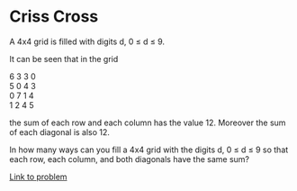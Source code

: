 # Criss Cross

<p>A 4x4 grid is filled with digits d, 0 ≤ d ≤ 9.</p>

<p>It can be seen that in the grid</p>

<p class="center">
6 3 3 0<br />
5 0 4 3<br />
0 7 1 4<br />
1 2 4 5</p>

<p>the sum of each row and each column has the value 12. Moreover the sum of each diagonal is also 12.</p>

<p>In how many ways can you fill a 4x4 grid with the digits d, 0 ≤ d ≤ 9 so that each row, each column, and both diagonals have the same sum?</p>

[Link to problem](https://projecteuler.net/problem=166)
